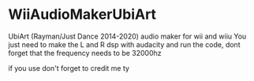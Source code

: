 # WiiAudioMakerUbiArt
UbiArt (Rayman/Just Dance 2014-2020) audio maker for wii and wiiu
You just need to make the L and R dsp with audacity and run the code, dont forget that the frequency needs to be 32000hz

if you use don't forget to credit me ty
